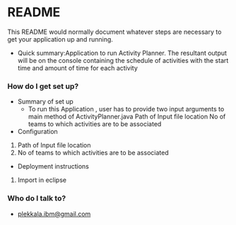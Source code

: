# README #

This README would normally document whatever steps are necessary to get your application up and running.

* Quick summary:Application to run Activity Planner. The resultant output will be on the console containing the schedule of activities with the start time and amount of time for each activity

### How do I get set up? ###

* Summary of set up
   * To run this Application , user has to provide two input arguments to main method of ActivityPlanner.java
Path of Input file location
No of teams to which activities are to be associated
* Configuration
1. Path of Input file location
2. No of teams to which activities are to be associated

* Deployment instructions
1. Import in eclipse


### Who do I talk to? ###

* plekkala.ibm@gmail.com